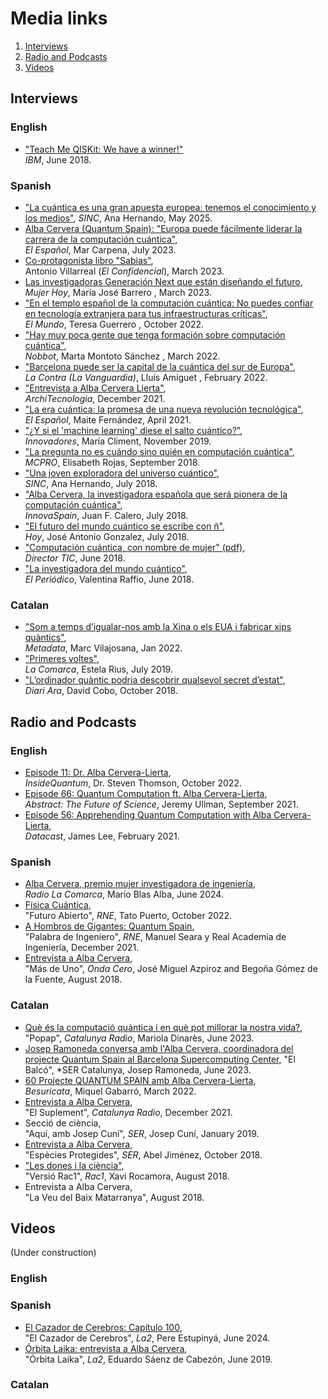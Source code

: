 # Media links

1. [Interviews](#interviews)
2. [Radio and Podcasts](#radio-and-podcasts)
3. [Videos](#videos)

## Interviews

### English

- ["Teach Me QISKit: We have a winner!"](https://www.ibm.com/blogs/research/2018/06/teach-qiskit-winner/)  
*IBM*, June 2018.

### Spanish

- ["La cuántica es una gran apuesta europea: tenemos el conocimiento y los medios"](https://www.agenciasinc.es/Entrevistas/La-cuantica-es-una-gran-apuesta-europea-tenemos-el-conocimiento-y-los-medios),
  *SINC*, Ana Hernando, May 2025.
- [Alba Cervera (Quantum Spain): "Europa puede fácilmente liderar la carrera de la computación cuántica"](https://www.elespanol.com/invertia/disruptores-innovadores/politica-digital/espana/20230710/alba-cervera-quantum-spain-europa-puede-facilmente-liderar-carrera-computacion-cuantica/776922349_0.html),  
*El Español*, Mar Carpena, July 2023.
- [Co-protagonista libro "Sabias"](https://www.elconfidencial.com/tecnologia/ciencia/2022-11-30/cientificas-espanolas-ciencia-sabias-antonio-villarreal_3532111/),  
Antonio Villarreal (*El Confidencial*), March 2023.
- [Las investigadoras Generación Next que están diseñando el futuro](https://www.mujerhoy.com/actualidad/investigadoras-generacion-next-disenando-futuro-ciencia-mujeres-20230308063138-nt.html?ref=https%3A%2F%2Fwww.google.com%2F),  
*Mujer Hoy*, María José Barrero , March 2023.
- ["En el templo español de la computación cuántica: No puedes confiar en tecnología extranjera para tus infraestructuras críticas"](https://www.elmundo.es/papel/historias/2022/10/31/635fd34e21efa0836f8b45da.html),  
*El Mundo*, Teresa Guerrero , October 2022.
- ["Hay muy poca gente que tenga formación sobre computación cuántica"](https://www.nobbot.com/futuro/computacion-cuantica-alba-cervera-quantium-spain/),  
*Nobbot*, Marta Montoto Sánchez , March 2022.
- ["Barcelona puede ser la capital de la cuántica del sur de Europa"](https://www.lavanguardia.com/lacontra/20220226/8085353/barcelona-capital-cuantica-sur-europa.html),  
*La Contra (La Vanguardia)*, Lluís Amiguet , February 2022.
- ["Entrevista a Alba Cervera Lierta"](https://architecnologia.es/alba-cervera-entrevista-exclusiva),  
*ArchiTecnologia*, December 2021.
- ["La era cuántica: la promesa de una nueva revolución tecnológica"](https://www.elespanol.com/wakeupspain/20210413/cuantica-promesa-nueva-revolucion-tecnologica/571943754_0.html),  
*El Español*, Maite Fernández, April 2021.
- ["¿Y si el 'machine learning' diese el salto cuántico?"](https://www.elespanol.com/invertia/disruptores-innovadores/innovadores/investigacion/20191128/machine-learning-diese-salto-cuantico/447706572_0.html),  
*Innovadores*, María Climent, November 2019.
- ["La pregunta no es cuándo sino quién en computación cuántica"](https://www.muycomputerpro.com/2018/09/04/pregunta-cuando-quien),  
*MCPRO*, Elisabeth Rojas, September 2018.
- ["Una joven exploradora del universo cuántico"](https://www.agenciasinc.es/Entrevistas/Una-joven-exploradora-del-universo-cuantico),  
*SINC*, Ana Hernando, July 2018.
- ["Alba Cervera, la investigadora española que será pionera de la computación cuántica"](https://www.innovaspain.com/alba-cervera-ibm-computacion-cuantica/),  
*InnovaSpain*, Juan F. Calero, July 2018.
- ["El futuro del mundo cuántico se escribe con ñ"](https://www.hoy.es/tecnologia/investigacion/futuro-mundo-cuantico-Alba-Cervera-20180701205237-ntrc.html),  
*Hoy*, José Antonio Gonzalez, July 2018.
- ["Computación cuántica, con nombre de mujer" (pdf)](https://directortic.es/wp-content/uploads/2018/06/Director-TIC-195-jun-2018.pdf),    
*Director TIC*, June 2018.
- ["La investigadora del mundo cuántico"](https://amp.elperiodico.com/es/ciencia/20180603/alba-cervera-investigadora-computacion-cuantica-6852419),  
*El Periódico*, Valentina Raffio, June 2018.

### Catalan

- ["Som a temps d’igualar-nos amb la Xina o els EUA i fabricar xips quàntics"](https://www.metadata.cat/entrevista/1925/alba-cervera-lierta-bsc-cns-ordinador-quantic),  
*Metadata*, Marc Vilajosana, Jan 2022.
- ["Primeres voltes"](https://www.lacomarca.net/primeres-voltes/),  
*La Comarca*, Estela Rius, July 2019.
- ["L’ordinador quàntic podria descobrir qualsevol secret d’estat"](https://www.ara.cat/societat/Alba-Cervera-ordinador-descobrir-qualsevol_0_2106389378),  
*Diari Ara*, David Cobo, October 2018.

## Radio and Podcasts

### English

- [Episode 11: Dr. Alba Cervera-Lierta](https://insidequantum.org/episodes/episode_albacerveralierta/),  
*InsideQuantum*, Dr. Steven Thomson, October 2022.
- [Episode 66: Quantum Computation ft. Alba Cervera-Lierta](https://linktr.ee/jeremyullman),  
*Abstract: The Future of Science*, Jeremy Ullman, September 2021.
- [Episode 56: Apprehending Quantum Computation with Alba Cervera-Lierta](https://datacast.simplecast.com/episodes/alba-cervera-lierta),  
*Datacast*, James Lee, February 2021.

### Spanish

- [Alba Cervera, premio mujer investigadora de ingeniería](https://www.lacomarca.net/podcasts/alba-cervera-premio-mujer-investigadora-de-ingenieria/),  
  *Radio La Comarca*, Mario Blas Alba, June 2024.
- [Física Cuántica](https://www.rtve.es/play/audios/futuro-abierto/fisica-cuantica/6708882/),  
"Futuro Abierto", *RNE*, Tato Puerto, October 2022.
- [A Hombros de Gigantes: Quantum Spain](https://www.rtve.es/play/audios/a-hombros-de-gigantes/palabra-ingeniero-quantum-spain-21-12-21/6256464/),  
"Palabra de Ingeniero", *RNE*, Manuel Seara y Real Academia de Ingeniería, December 2021.
- [Entrevista a Alba Cervera](https://www.ondacero.es/programas/mas-de-uno/programas-completos/mas-de-uno-08082018_201808085b6ad0510cf227b4079e174d),  
"Más de Uno", *Onda Cero*, José Miguel Azpiroz and Begoña Gómez de la Fuente, August 2018.

### Catalan

- [Què és la computació quàntica i en què pot millorar la nostra vida?](https://www.ccma.cat/catradio/alacarta/popap/que-es-la-computacio-quantica-i-en-que-pot-millorar-la-nostra-vida/audio/1176900/),  
"Popap", *Catalunya Radio*, Mariola Dinarès, June 2023.
- [Josep Ramoneda conversa amb l'Alba Cervera, coordinadora del projecte Quantum Spain al Barcelona Supercomputing Center](https://cadenaser.com/audio/1686236807871/),
"El Balcó", *SER Catalunya, Josep Ramoneda, June 2023.
- [60 Projecte QUANTUM SPAIN amb Alba Cervera-Lierta](https://besuricata.com/projecte-quantum-spain-amb-alba-cervera-lierta/),  
*Besuricata*, Miquel Gabarró, March 2022.
- [Entrevista a Alba Cervera](https://www.ccma.cat/catradio/alacarta/el-suplement/alba-cervera-hem-de-trencar-amb-lestereotip-que-per-ser-fisic-has-de-ser-un-home-i-friqui/audio/1118761/),  
"El Suplement", *Catalunya Radio*, December 2021.
- Secció de ciència,  
"Aquí, amb Josep Cuní", *SER*, Josep Cuní, January 2019.
- [Entrevista a Alba Cervera](https://cadenaser.com/emisora/2018/10/29/sercat/1540805501_667355),  
"Espècies Protegides", *SER*, Abel Jiménez, October 2018.
- ["Les dones i la ciència"](https://www.rac1.cat/a-la-carta/detail/c34e9f49-f72b-4c71-a5a7-0369a5148557),  
"Versió Rac1", *Rac1*, Xavi Rocamora, August 2018.
- Entrevista a Alba Cervera,  
"La Veu del Baix Matarranya", August 2018.

## Videos

(Under construction)

### English

### Spanish

- [El Cazador de Cerebros: Capítulo 100](https://www.rtve.es/play/videos/el-cazador-de-cerebros/cap-74-09-06-24/16140099/),  
"El Cazador de Cerebros", *La2*, Pere Estupinyá, June 2024.
- [Órbita Laika: entrevista a Alba Cervera](https://www.rtve.es/play/videos/orbita-laika/orbita-laika-futuro-entrevista/5266230/),  
"Órbita Laika", *La2*, Eduardo Sáenz de Cabezón, June 2019.

### Catalan
